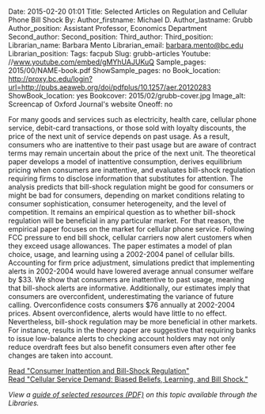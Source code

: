 Date: 2015-02-20 01:01
Title: Selected Articles on Regulation and Cellular Phone Bill Shock 
By:
Author_firstname: Michael D.
Author_lastname: Grubb
Author_position: Assistant Professor, Economics Department 
Second_author:
Second_position:
Third_author:
Third_position:
Librarian_name: Barbara Mento
Librarian_email: barbara.mento@bc.edu
Librarian_position:
Tags: facpub
Slug: grubb-articles 
Youtube: //www.youtube.com/embed/gMYhUAJUKuQ
Sample_pages: 2015/00/NAME-book.pdf
ShowSample_pages: no
Book_location: http://proxy.bc.edu/login?url=http://pubs.aeaweb.org/doi/pdfplus/10.1257/aer.20120283
ShowBook_location: yes
Bookcover: 2015/02/grubb-cover.jpg
Image_alt: Screencap of Oxford Journal's website
Oneoff: no

For many goods and services such as electricity, health care, cellular phone service, debit-card transactions, or those sold with loyalty discounts, the price of the next unit of service depends on past usage. As a result, consumers who are inattentive to their past usage but are aware of contract terms may remain uncertain about the price of the next unit. The theoretical paper develops a model of inattentive consumption, derives equilibrium pricing when consumers are inattentive, and evaluates bill-shock regulation requiring firms to disclose information that substitutes for attention. The analysis predicts that bill-shock regulation might be good for consumers or might be bad for consumers, depending on market conditions relating to consumer sophistication, consumer heterogeneity, and the level of competition. It remains an empirical question as to whether bill-shock regulation will be beneficial in any particular market. For that reason, the empirical paper focuses on the market for cellular phone service. Following FCC pressure to end bill shock, cellular carriers now alert customers when they exceed usage allowances. The paper estimates a model of plan choice, usage, and learning using a 2002-2004 panel of cellular bills. Accounting for firm price adjustment, simulations predict that implementing alerts in 2002-2004 would have lowered average annual consumer welfare by $33. We show that consumers are inattentive to past usage, meaning that bill-shock alerts are informative. Additionally, our estimates imply that consumers are overconfident, underestimating the variance of future calling. Overconfidence costs consumers $76 annually at 2002-2004 prices. Absent overconfidence, alerts would have little to no effect. Nevertheless, bill-shock regulation may be more beneficial in other markets. For instance, results in the theory paper are suggestive that requiring banks to issue low-balance alerts to checking account holders may not only reduce overdraft fees but also benefit consumers even after other fee changes are taken into account. 

<p><a href="http://dx.doi.org.proxy.bc.edu/10.1093/restud/rdu024">Read "Consumer Inattention and Bill-Shock Regulation"</a> <br />
<a href="http://proxy.bc.edu/login?url=http://pubs.aeaweb.org/doi/pdfplus/10.1257/aer.20120283">Read "Cellular Service Demand: Biased Beliefs, Learning, and Bill Shock."</a></p>

<em>View a <a href="http://library.bc.edu/theme/img/facpub/2015/02/grubb-guide.pdf">guide of selected resources (PDF)</a> on this topic available through the Libraries. </em>
